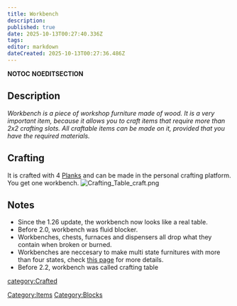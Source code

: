 ```yaml
---
title: Workbench
description: 
published: true
date: 2025-10-13T00:27:40.336Z
tags: 
editor: markdown
dateCreated: 2025-10-13T00:27:36.486Z
---
```


__NOTOC__ __NOEDITSECTION__

## Description

*Workbench is a piece of workshop furniture made of wood. It is a very
important item, because it allows you to craft items that require more
than 2x2 crafting slots. All craftable items can be made on it, provided
that you have the required materials.*

## Crafting

It is crafted with 4 [Planks](Planks "wikilink") and can be made in the
personal crafting platform. You get one workbench.
![Crafting_Table_craft.png](Crafting_Table_craft.png
"Crafting_Table_craft.png")

## Notes

  - Since the 1.26 update, the workbench now looks like a real table.
  - Before 2.0, workbench was fluid blocker.
  - Workbenches, chests, furnaces and dispensers all drop what they
    contain when broken or burned.
  - Workbenches are neccesary to make multi state furnitures with more
    than four states, check [this
    page](Advanced_Furniture#Interactive_Furniture "wikilink") for more
    details.
  - Before 2.2, workbench was called crafting table

[category:Crafted](category:Crafted "wikilink")

[Category:Items](Category:Items "wikilink")
[Category:Blocks](Category:Blocks "wikilink")